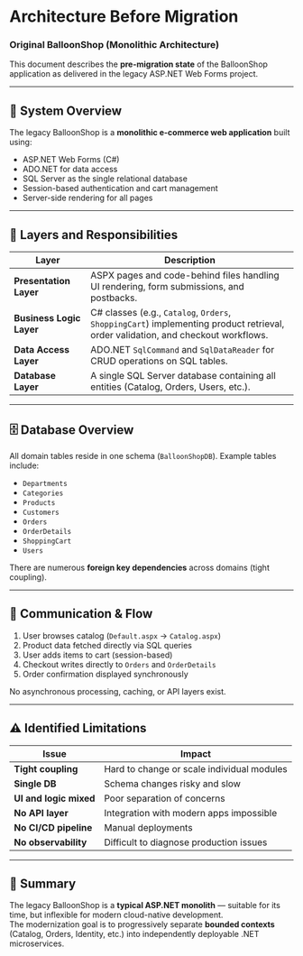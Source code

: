 # Architecture Before Migration
### Original BalloonShop (Monolithic Architecture)

This document describes the **pre-migration state** of the BalloonShop application as delivered in the legacy ASP.NET Web Forms project.

---

## 🧱 System Overview

The legacy BalloonShop is a **monolithic e-commerce web application** built using:
- ASP.NET Web Forms (C#)
- ADO.NET for data access
- SQL Server as the single relational database
- Session-based authentication and cart management
- Server-side rendering for all pages

---

## 🧩 Layers and Responsibilities

| Layer | Description |
|-------|--------------|
| **Presentation Layer** | ASPX pages and code-behind files handling UI rendering, form submissions, and postbacks. |
| **Business Logic Layer** | C# classes (e.g., `Catalog`, `Orders`, `ShoppingCart`) implementing product retrieval, order validation, and checkout workflows. |
| **Data Access Layer** | ADO.NET `SqlCommand` and `SqlDataReader` for CRUD operations on SQL tables. |
| **Database Layer** | A single SQL Server database containing all entities (Catalog, Orders, Users, etc.). |

---

## 🗄️ Database Overview

All domain tables reside in one schema (`BalloonShopDB`). Example tables include:

- `Departments`
- `Categories`
- `Products`
- `Customers`
- `Orders`
- `OrderDetails`
- `ShoppingCart`
- `Users`

There are numerous **foreign key dependencies** across domains (tight coupling).

---

## 🔁 Communication & Flow

1. User browses catalog (`Default.aspx` → `Catalog.aspx`)
2. Product data fetched directly via SQL queries
3. User adds items to cart (session-based)
4. Checkout writes directly to `Orders` and `OrderDetails`
5. Order confirmation displayed synchronously

No asynchronous processing, caching, or API layers exist.

---

## ⚠️ Identified Limitations

| Issue | Impact |
|-------|--------|
| **Tight coupling** | Hard to change or scale individual modules |
| **Single DB** | Schema changes risky and slow |
| **UI and logic mixed** | Poor separation of concerns |
| **No API layer** | Integration with modern apps impossible |
| **No CI/CD pipeline** | Manual deployments |
| **No observability** | Difficult to diagnose production issues |

---

## 🧭 Summary

The legacy BalloonShop is a **typical ASP.NET monolith** — suitable for its time, but inflexible for modern cloud-native development.  
The modernization goal is to progressively separate **bounded contexts** (Catalog, Orders, Identity, etc.) into independently deployable .NET microservices.
